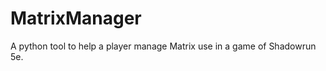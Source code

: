 MatrixManager
=============

A python tool to help a player manage Matrix use in a game of Shadowrun 5e. 
